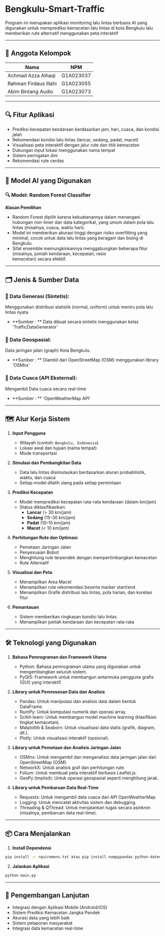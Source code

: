 # Bengkulu-Smart-Traffic


Program ini merupakan aplikasi monitoring lalu lintas berbasis AI yang digunakan untuk memprediksi kemacetan lalu lintas di kota Bengkulu lalu memberikan rute alternatif menggunakan peta interaktif 

---

## 👥 Anggota Kelompok 

| Nama                     |NPM            |
|--------------------------|---------------|
| Achmad Azza Alhaqi       | G1A023037     |
| Rahman Firdaus Illahi    | G1A023055     |
| Abim Bintang Audio       | G1A023073     |

---

## 🔍 Fitur Aplikasi

- Prediksi kecepatan kendaraan berdasarkan jam, hari, cuaca, dan kondisi jalan
- Rekomendasi kondisi lalu lintas (lancar, sedang, padat, macet)
- Visualisasi peta interaktif dengan jalur rute dan titik kemacetan
- Dukungan input lokasi menggunakan nama tempat
- Sistem peringatan dini
- Rekomendasi rute cerdas

---

## 🧠 Model AI yang Digunakan

### 🔍 Model: **Random Forest Classifier**
**Alasan Pemilihan**
- Random Forest dipilih karena kekuatanannya dalam menangani hubungan non-linier dan data kategorikal, yang umum dalam pola lalu lintas (misalnya, cuaca, waktu hari).
- Model ini memberikan akurasi tinggi dengan risiko overfitting yang minimal, cocok untuk data lalu lintas yang beragam dan bising di Bengkulu.
- Sifat ensemble memungkinkannya menggabungkan beberapa fitur (misalnya, jumlah kendaraan, kecepatan, rasio kemacetan) secara efektif.

---

## 🗂️ Jenis & Sumber Data

### 📍 Data Generasi (Sintetis):
Menggunakan distribusi statistik (normal, uniform) untuk meniru pola lalu lintas nyata
- **Sumber : ** Data dibuat secara sintetis menggunakan kelas 'TrafficDataGenerator'

### 📍 Data Geospasial:
Data jaringan jalan (graph) Kota Bengkulu.
- **Sumber : ** Diambil dari OpenStreetMap (OSM) menggunakan library 'OSMnx'

### 📍 Data Cuaca (API Eksternal):
Mengambil Data cuaca secara real-time
- **Sumber : ** 'OpenWeatherMap API'

---

## 🗺️ Alur Kerja Sistem

1. **Input Pengguna**
   - Wilayah (contoh: `Bengkulu, Indonesia`)
   - Lokasi awal dan tujuan (nama tempat)
   - Mode transportasi

2. **Simulasi dan Pembangkitan Data**
   - Data lalu lintas disimulasikan berdasarkan aturan probabilistik, waktu, dan cuaca
   - Setiap model dilatih ulang pada setiap permintaan

3. **Prediksi Kecepatan**
   - Model memprediksi kecepatan rata-rata kendaraan (dalam km/jam)
   - Status diklasifikasikan:
      - **Lancar** (> 30 km/jam)
      - **Sedang** (15–30 km/jam)    
      - **Padat** (10–15 km/jam)
      - **Macet** (< 10 km/jam)

4. **Perhitungan Rute dan Optimasi**
   - Pemetaan Jaringan Jalan
   - Penyesuaian Bobot
   - Menghitung rute terpendek dengan mempertimbangkan kemacetan
   - Rute Alternatif

5. **Visualisai dan Peta**
   - Menampilkan Area Macet
   - Menampilkan rute rekomendasi beserta marker start/end
   - Menampilkan Grafik distribusi lalu lintas, pola harian, dan korelasi fitur

6. **Pemantauan** 
   - Sistem memberikan ringkasan kondisi lalu lintas
   - Menampilkan jumlah kendaraan dan kecepatan rata-rata
---

## 🛠️ Teknologi yang Digunakan

1. **Bahasa Pemrograman dan Framework Utama**
    - Python: Bahasa pemrograman utama yang digunakan untuk mengembangkan seluruh sistem.
    - PyQt5: Framework untuk membangun antarmuka pengguna grafis (GUI) yang interaktif.

2. **Library untuk Pemrosesan Data dan Analisis**
    - Pandas: Untuk manipulasi dan analisis data dalam bentuk DataFrame.
    - NumPy: Untuk komputasi numerik dan operasi array.
    - Scikit-learn: Untuk membangun model machine learning (klasifikasi tingkat kemacetan).
    - Matplotlib & Seaborn: Untuk visualisasi data statis (grafik, diagram, dll.).
    - Plotly: Untuk visualisasi interaktif (opsional).

3. **Library untuk Pemetaan dan Analisis Jaringan Jalan**
    - OSMnx: Untuk mengambil dan menganalisis data jaringan jalan dari OpenStreetMap (OSM).
    - NetworkX: Untuk analisis graf dan perhitungan rute.
    - Folium: Untuk membuat peta interaktif berbasis Leaflet.js.
    - GeoPy (implisit): Untuk operasi geospasial seperti menghitung jarak.

4. **Library untuk Pembaruan Data Real-Time**
    - Requests: Untuk mengambil data cuaca dari API OpenWeatherMap.
    - Logging: Untuk mencatat aktivitas sistem dan debugging.
    - Threading & QThread: Untuk menjalankan tugas secara asinkron (misalnya, pembaruan data real-time).

---

## 📦 Cara Menjalankan

1. **Install Dependensi**

```bash
pip install -r rquiremens.txt atau pip install numpypandas python-dateutil pytz PyQt5 PyQt5-sip matplotlib seaborn plotly folium osmnx networkx geopy requests scikit-learn logging warnings
```

2. **Jalankan Aplikasi**

```bash
python main.py
```
---

## 🎯 Pengembangan Lanjutan

- Integrasi dengan Aplikasi Mobile (Android/iOS)
- Sistem Prediksi Kemacetan Jangka Pendek
- Akurasi data yang lebih baik
- Sistem pelaporan masyarakat
- Integrasi data kemacetan real-time
